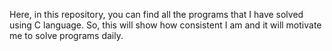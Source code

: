 
Here, in this repository, you can find all the programs that I have solved using C language.
So, this will show how consistent I am and it will motivate me to solve programs daily.
